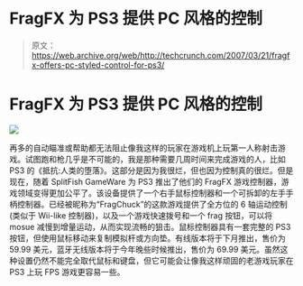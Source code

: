 # FragFX 为 PS3 提供 PC 风格的控制

> 原文：<https://web.archive.org/web/http://techcrunch.com/2007/03/21/fragfx-offers-pc-styled-control-for-ps3/>

# FragFX 为 PS3 提供 PC 风格的控制

![](img/9c305e54b13d57623972cf1d87362668.png)

再多的自动瞄准或帮助都无法阻止像我这样的玩家在游戏机上玩第一人称射击游戏。试图跑和枪几乎是不可能的，我是那种需要几周时间来完成游戏的人，比如 PS3 的《抵抗:人类的堕落》。这部分是因为我很烂，但也因为控制真的很烂。但是现在，随着 SplitFish GameWare 为 PS3 推出了他们的 FragFX 游戏控制器，游戏领域变得更加公平了。该设备提供了一个右手鼠标控制器和一个可拆卸的左手手柄控制器。已经被昵称为“FragChuck”的这款游戏提供了全方位的 6 轴运动控制(类似于 Wii-like 控制器)，以及一个游戏快速拨号和一个 frag 按钮，可以将 mosue 减慢到增量运动，从而实现流畅的狙击。鼠标控制器具有一套完整的 PS3 按钮，但使用鼠标移动来复制模拟杆或方向垫。有线版本将于下月推出，售价为 59.99 美元，蓝牙无线版本将于今年晚些时候推出，售价为 69.99 美元。虽然这种设置仍然不能完全取代鼠标和键盘，但它可能会让像我这样顽固的老游戏玩家在 PS3 上玩 FPS 游戏更容易一些。